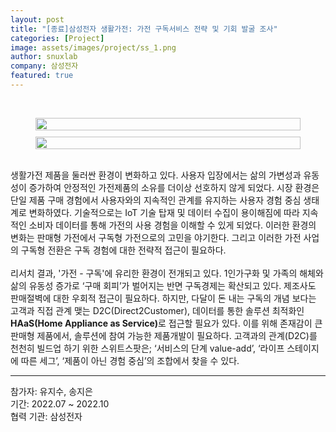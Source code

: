 ```yaml
---
layout: post
title: "[종료]삼성전자 생활가전: 가전 구독서비스 전략 및 기회 발굴 조사"
categories: [Project]
image: assets/images/project/ss_1.png
author: snuxlab
company: 삼성전자
featured: true
---
```


<p>
<br>
<figure style="display: flex; flex-wrap: wrap; justify-content: center; gap: 10px;">
    <img src="{{site.baseurl}}/assets/images/project/ss_1.png" style="width: 100%; max-width: 600px; height: auto;">
    <img src="{{site.baseurl}}/assets/images/project/ss_2.png" style="width: 100%; max-width: 600px; height: auto;">
</figure>
<br>
생활가전 제품을 둘러싼 환경이 변화하고 있다. 사용자 입장에서는 삶의 가변성과 유동성이 증가하여 안정적인 가전제품의 소유를 더이상 선호하지 않게 되었다. 시장 환경은 단일 제품 구매 경험에서 사용자와의 지속적인 관계를 유지하는 사용자 경험 중심 생태계로 변화하였다. 기술적으로는 IoT 기술 탑재 및 데이터 수집이 용이해짐에 따라 지속적인 소비자 데이터를 통해 가전의 사용 경험을 이해할 수 있게 되었다. 이러한 환경의 변화는 판매형 가전에서 구독형 가전으로의 고민을 야기한다. 그리고 이러한 가전 사업의 구독형 전환은 구독 경험에 대한 전략적 접근이 필요하다.<br>
<br>
리서치 결과, '가전 - 구독'에 유리한 환경이 전개되고 있다. 1인가구화 및 가족의 해체와 삶의 유동성 증가로 ‘구매 회피’가 벌어지는 반면 구독경제는 확산되고 있다. 제조사도 판매절벽에 대한 우회적 접근이 필요하다. 하지만, 다달이 돈 내는 구독의 개념 보다는 고객과 직접 관계 맺는 D2C(Direct2Customer), 데이터를 통한 솔루션 최적화인 <b>HAaS(Home Appliance as Service)</b>로 접근할 필요가 있다. 이를 위해 존재감이 큰 판매형 제품에서, 솔루션에 참여 가능한 제품개발이 필요하다. 고객과의 관계(D2C)를 천천히 빌드업 하기 위한 스위트스팟은; ‘서비스의 단계 value-add’, ‘라이프 스테이지에 따른 세그’, ‘제품이 아닌 경험 중심’의 조합에서 찾을 수 있다.
</p>

<hr>
참가자: 유지수, 송지은 <br>
기간: 2022.07 ~ 2022.10<br>
협력 기관: 삼성전자

